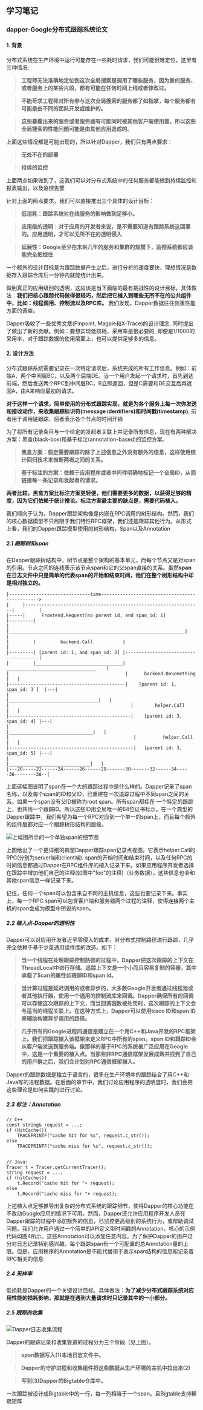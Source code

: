 ## 学习笔记
### dapper-Google分布式跟踪系统论文
#### 1. 背景
分布式系统在生产环境中运行可能存在一些耗时请求，我们可能很难定位，这里有三种情况:
> **工程师无法准确地定位到这次全局搜索是调用了哪些服务，因为新的服务、或者服务上的某些片段，都有可能在任何时间上线或者修改过。**

> **不能苛求工程师对所有参与这次全局搜索的服务都了如指掌，每个服务都有可能是由不同的团队开发或维护的。**

> **这些暴露出来的服务或者服务器有可能同时被其他客户端使用着，所以这些全局搜索的性能问题可能是由其他应用造成的。**

上面这些情况都是可能出现的，所以针对Dapper，我们只有两点要求：
> **无处不在的部署**

> **持续的监控**

上面两点如果做到了，这我们可以对分布式系统中的任何服务都能做到持续监控和报表输出，以及监控告警

针对上面的两点要求，我们可以直接推出三个具体的设计目标：
> **低消耗：跟踪系统对在线服务的影响做到足够小。**

> **应用级的透明：对于应用的开发者来说，是不需要知道有跟踪系统这回事的。应用透明，才可以无所不在的透明侵入**

> **延展性：Google至少在未来几年的服务和集群的规模下，监控系统都应该能完全把控住**

一个额外的设计目标是为跟踪数据产生之后，进行分析的速度要快，理想情况是数据存入跟踪仓库后一分钟内就能统计出来。

做到真正的应用级别的透明，这应该是当下面临的最有挑战性的设计目标。具体做法：**我们把核心跟踪代码做得很轻巧，然后把它植入到哪些无所不在的公共组件中，比如：线程调用、控制流以及RPC库。** 我们发现，Dapper数据往往侧重性能方面的调查。

Dapper吸收了一些优秀文章(Pinpoint, Magpie和X-Trace)的设计理念, 同时提出了做出了新的贡献。例如：要想实现低损耗，采用率是很必要的, 即便是1/1000的采用率，对于跟踪数据的使用层面上，也可以提供足够多的信息。

#### 2. 设计方法
分布式跟踪系统需要记录在一次特定请求后，系统完成的所有工作信息。例如：前端A、两个中间层BC，以及两个后端DE。当一个用户发起一个请求时，首先到达前端，然后发送两个RPC到中间层BC，B立即返回，但是C需要和DE交互后再返回A，由A来响应最初的请求。

**对于这样一个请求，简单使用的分布式跟踪实现，就是为各个服务上每一次你发送和接收动作，来收集跟踪标识符(message identifiers)和时间戳(timestamp)**, 前者用于调用链跟踪，后者表示各个节点的时间开销

为了将所有记录条目与一个给定的发起者关联上并记录所有信息，现在有两种解决方案：黑盒(black-box)和基于标注(annotation-based)的监控方案。
> **黑盒方案：假定需要跟踪的除了上述信息之外没有额外的信息，这样使用统计回归技术来推断两者之间的关系。**

> **基于标注的方案：依赖于应用程序或者中间件明确地标记一个全局ID，从而链接每一条记录和发起者的请求。**

**两者比较，黑盒方案比标注方案更轻便，他们需要更多的数据，以获得足够的精度，因为它们依赖于统计推论。标注方案最主要的缺点是，需要代码植入。**

我们倾向于认为，Dapper跟踪架构像是内嵌在RPC调用的树形结构。然而，我们的核心数据模型不只局限于我们特性RPC框架，我们还能跟踪其他行为。从形式上看，我们的Dapper跟踪模型使用的树形结构，Span以及Annotation

##### 2.1 跟踪树和span
在Dapper跟踪树结构中，树节点是整个架构的基本单元，而每个节点又是对span的引用。节点之间的连线表示该节点span和它的父span直接的关系。虽然**span在日志文件中只是简单的代表span的开始和结束时间，他们在整个树形结构中却是相对独立的。** 

```
|------------------------------time----------------------------------------------->
|     |-----------------------------------------------------------------|         |
|-----|      Frontend.Request[no parent id, and span_id: 1]             |---------|
|     |_________________________________________________________________|         |
|         |         backend.Call           |                                      |
|---------| [parent id: 1, and span_id: 2] |--------------------------------------|
|         |________________________________| _________________________________    |
|                                           |      backend.DoSomething        |   |
|-------------------------------------------|    [parent id: 1, span_id: 3 ]  |---|
|                                           |_________________________________|   |
|                                             |        helper.Call            |   |
|---------------------------------------------|    [parent id: 3, span_id: 4] |---|
|                                             |_______________________________|   |
|                                              |          helper.Call         |   |
|----------------------------------------------|   [parent id: 3, span_id: 5] |---|
|                                              |______________________________|   |
|---20-----22------24------26------28-------30-------32------34-----36--------38--|
```

上面这幅图说明了span在一个大的跟踪过程中是什么样的。Dapper记录了span名称，以及每个span的ID和父ID，已重建在一次追踪过程中不同span之间的关系。如果一个span没有父ID被称为root span。所有span都挂在 一个特定的跟踪上，也共用一个跟踪ID。所以这些ID用全局唯一的64位证书标示。在一个典型的Dapper跟踪中，我们希望为每一个RPC对应到一个单一的span上，而且每个额外的组件层都对应一个跟踪树形结构的层级。

![上幅图所示的一个单独span的细节图](span.png)

上图给出了一个更详细的典型Dapper跟踪span记录点视图。它表示helper.Call的RPC(分别为server端和client端). span的开始时间和结束时间，以及任何RPC的时间信息都通过Dapper在RPC组件库的植入记录下来。如果应用程序开发者选择在跟踪中增加他们自己的注释(如图中"foo"的注释)（业务数据），这些信息也会和其他span信息一样记录下来。

记住，任何一个span可以包含来自不同的主机信息，这些也要记录下来。事实上，每一个RPC span可以包含客户端和服务器两个过程的注释，使得连接两个主机的span会成为模型中所说的span。


##### 2.2 植入点-Dapper的透明性
Dapper可以对应用开发者近乎零侵入的成本，对分布式控制路径进行跟踪，几乎完全依赖于基于少量通用组件库的改造。如下：
> **当一个线程在处理跟踪控制路径的过程中，Dapper把这次跟踪的上下文在ThreadLocal中进行存储。追踪上下文是一个小而且容易复制的容器，其中承载了Scan的属性如跟踪ID和span id。**

> **当计算过程是延迟调用的或者异步的，大多数Google开发者通过线程池或者其他执行器，使用一个通用的控制流库来回调。Dapper确保所有的回调可以存储这次跟踪的上下文，而当回调函数被处罚时，这次跟踪的上下文会与适当的线程关联上。在这种方式上，Dapper可以使用trace ID和span ID来辅助构建异步调用的路径。**

> **几乎所有的Google进程间通信是建立在一个用C++和Java开发的RPC框架上。我们把跟踪植入该框架来定义RPC中所有的span。span ID和跟踪ID会从客户端发送到服务端。像那样的基于RPC的系统被广泛应用在Google中，这是一个重要的植入点。当那些非RPC通信框架发展成熟并找到了自己的用户群之后，我们会计划对RPC通信框架植入。**

Dapper的跟踪数据是独立于语言的，很多在生产环境中的跟踪结合了用C++和Java写的进程数据。在后面的章节中，我们讨论应用程序的透明度时，我们会把这些理论是如何实践的进行讨论。

##### 2.3 标注：Annotation
```language
// C++
const string& request = ...;
if (HitCache())
    TRACEPRINTF("cache hit for %s", request.c_str());
else
    TRACEPRINTF("cache miss for %s", request.c_str());


// Java:
Tracer t = Tracer.getCurrentTracer();
string request = ...;
if (hitCache())
    t.Record("cache hit for "+ request);
else 
    t.Record("cache miss for "+ request);
```

上述植入点足够推导出复杂的分布式系统的跟踪细节，使得Dapper的核心功能在不改动Google应用的情况下可用。然而，Dapper还允许应用程序开发人员在Dapper跟踪的过程中添加额外的信息，已监控更高级别的系统行为，或帮助调试问题。我们允许用户通过一个简单的API定义带时间戳的Annotation，核心的示例代码如图4所示。这些Annotation可以添加任意内容。为了保护Dapper的用户过分对日志记录特别感兴趣，每个跟踪span有一个可配置的总Annotation量的上限。但是，应用程序的Annotation是不能代替用于表示span结构的信息和记录着RPC相关的信息

##### 2.4 采样率
低损耗是Dapper的一个关键设计目标。具体做法：**为了减少分布式跟踪系统对应用性能的损耗影响，那就是在遇到大量请求时只记录其中的一小部分。**

##### 2.5 跟踪的收集
![Dapper日志收集流程](bigtable.png)

Dapper的跟踪记录和收集管道的过程分为三个阶段（见上图）。
> **span数据写入(1)本地日志文件中。**

> **Dapper的守护进程和收集组件把这些数据从生产环境的主机中拉出来(2)**

> **写到(3)Dapper的Bigtable仓库中。**

一次跟踪被设计成Bigtable中的一行，每一列相当于一个span。且Bigtable支持稀疏矩阵
